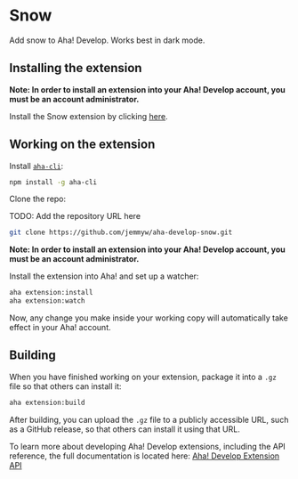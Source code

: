 # Snow

Add snow to Aha! Develop. Works best in dark mode.

## Installing the extension

**Note: In order to install an extension into your Aha! Develop account, you must be an account administrator.**

Install the Snow extension by clicking [here](https://secure.aha.io/settings/account/extensions/install?url=https://github.com/jemmyw/aha-develop-snow/releases/download/v1.0.0/jemmyw.snow-v1.0.0.gz).

## Working on the extension

Install [`aha-cli`](https://github.com/aha-app/aha-cli):

```sh
npm install -g aha-cli
```

Clone the repo:

TODO: Add the repository URL here
```sh
git clone https://github.com/jemmyw/aha-develop-snow.git
```

**Note: In order to install an extension into your Aha! Develop account, you must be an account administrator.**

Install the extension into Aha! and set up a watcher:

```sh
aha extension:install
aha extension:watch
```

Now, any change you make inside your working copy will automatically take effect in your Aha! account.

## Building

When you have finished working on your extension, package it into a `.gz` file so that others can install it:

```sh
aha extension:build
```

After building, you can upload the `.gz` file to a publicly accessible URL, such as a GitHub release, so that others can install it using that URL.

To learn more about developing Aha! Develop extensions, including the API reference, the full documentation is located here: [Aha! Develop Extension API](https://www.aha.io/support/develop/extensions)
